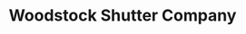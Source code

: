 ---
title: "Woodstock Shutter Company"
url: /dorking/woodstock-shutter-company/
shop: window blind
---
